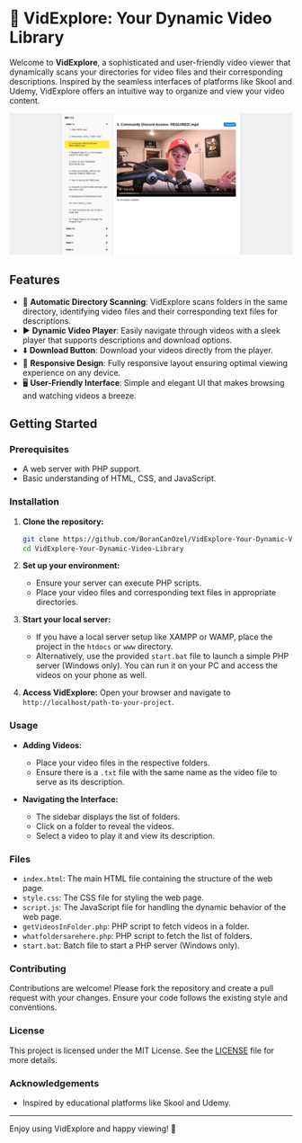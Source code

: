 # 🎥 VidExplore: Your Dynamic Video Library

Welcome to **VidExplore**, a sophisticated and user-friendly video viewer that dynamically scans your directories for video files and their corresponding descriptions. Inspired by the seamless interfaces of platforms like Skool and Udemy, VidExplore offers an intuitive way to organize and view your video content.

![VidExplore Showcase](showcase.png)

## Features

- 📂 **Automatic Directory Scanning**: VidExplore scans folders in the same directory, identifying video files and their corresponding text files for descriptions.
- ▶️ **Dynamic Video Player**: Easily navigate through videos with a sleek player that supports descriptions and download options.
- ⬇️ **Download Button**: Download your videos directly from the player.
- 📱 **Responsive Design**: Fully responsive layout ensuring optimal viewing experience on any device.
- 🖥️ **User-Friendly Interface**: Simple and elegant UI that makes browsing and watching videos a breeze.

## Getting Started

### Prerequisites

- A web server with PHP support.
- Basic understanding of HTML, CSS, and JavaScript.

### Installation

1. **Clone the repository:**
   ```sh
   git clone https://github.com/BoranCanOzel/VidExplore-Your-Dynamic-Video-Library.git
   cd VidExplore-Your-Dynamic-Video-Library

   ```

2. **Set up your environment:**
   - Ensure your server can execute PHP scripts.
   - Place your video files and corresponding text files in appropriate directories.

3. **Start your local server:**
   - If you have a local server setup like XAMPP or WAMP, place the project in the `htdocs` or `www` directory.
   - Alternatively, use the provided `start.bat` file to launch a simple PHP server (Windows only). You can run it on your PC and access the videos on your phone as well.

4. **Access VidExplore:**
   Open your browser and navigate to `http://localhost/path-to-your-project`.

### Usage

- **Adding Videos:**
  - Place your video files in the respective folders.
  - Ensure there is a `.txt` file with the same name as the video file to serve as its description.

- **Navigating the Interface:**
  - The sidebar displays the list of folders.
  - Click on a folder to reveal the videos.
  - Select a video to play it and view its description.

### Files

- `index.html`: The main HTML file containing the structure of the web page.
- `style.css`: The CSS file for styling the web page.
- `script.js`: The JavaScript file for handling the dynamic behavior of the web page.
- `getVideosInFolder.php`: PHP script to fetch videos in a folder.
- `whatfoldersarehere.php`: PHP script to fetch the list of folders.
- `start.bat`: Batch file to start a PHP server (Windows only).

### Contributing

Contributions are welcome! Please fork the repository and create a pull request with your changes. Ensure your code follows the existing style and conventions.

### License

This project is licensed under the MIT License. See the [LICENSE](LICENSE) file for more details.

### Acknowledgements

- Inspired by educational platforms like Skool and Udemy.
---

Enjoy using VidExplore and happy viewing! 🎉
